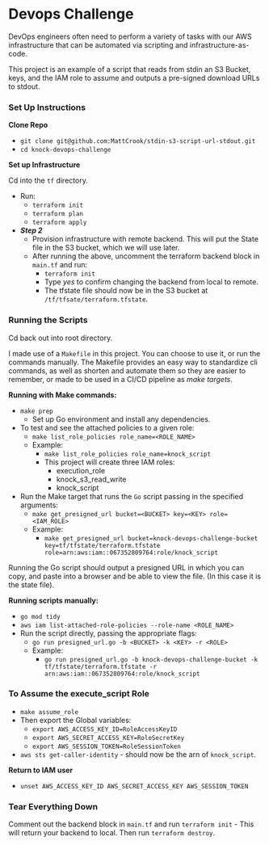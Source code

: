 # Devops Challenge

DevOps engineers often need to perform a variety of tasks with our AWS infrastructure that can be automated via scripting and infrastructure-as-code.

This project is an example of a script that reads from stdin an S3 Bucket, keys, and the IAM role to assume and outputs a pre-signed download URLs to stdout.

### Set Up Instructions

**Clone Repo**
* `git clone git@github.com:MattCrook/stdin-s3-script-url-stdout.git`
* `cd knock-devops-challenge`

**Set up Infrastructure**

Cd into the `tf` directory.

* Run:
  * `terraform init`
  * `terraform plan`
  * `terraform apply`
* ***Step 2***
  * Provision infrastructure with remote backend. This will put the State file in the S3 bucket, which we will use later.
  * After running the above, uncomment the terraform backend block in `main.tf` and run:
    *  `terraform init`
    *  Type *yes* to confirm changing the backend from local to remote.
    *  The tfstate file should now be in the S3 bucket at `/tf/tfsate/terraform.tfstate`.

### Running the Scripts

Cd back out into root directory.

I made use of a `Makefile` in this project. You can choose to use it, or run the commands manually. The Makefile provides an easy way to standardize cli commands, as well as shorten and automate them so they are easier to remember, or made to be used in a CI/CD pipeline as *make targets*.

**Running with Make commands:**

* `make prep`
  * Set up Go environment and install any dependencies.
* To test and see the attached policies to a given role:
  * `make list_role_policies role_name=<ROLE_NAME>`
  * Example:
    * `make list_role_policies role_name=knock_script`
    * This project will create three IAM roles:
      * execution_role
      * knock_s3_read_write
      * knock_script
* Run the Make target that runs the `Go` script passing in the specified arguments:
  * `make get_presigned_url bucket=<BUCKET> key=<KEY> role=<IAM_ROLE>`
  * Example:
    * `make get_presigned_url bucket=knock-devops-challenge-bucket key=tf/tfstate/terraform.tfstate role=arn:aws:iam::067352809764:role/knock_script`

Running the Go script should output a presigned URL in which you can copy, and paste into a browser and be able to view the file. (In this case it is the state file).

**Running scripts manually:**

* `go mod tidy`
* `aws iam list-attached-role-policies --role-name <ROLE_NAME>`
* Run the script directly, passing the appropriate flags:
  * `go run presigned_url.go -b <BUCKET> -k <KEY> -r <ROLE>`
  * Example:
    * `go run presigned_url.go -b knock-devops-challenge-bucket -k tf/tfstate/terraform.tfstate -r arn:aws:iam::067352809764:role/knock_script`

### To Assume the execute_script Role

* `make assume_role`
* Then export the Global variables:
  * `export AWS_ACCESS_KEY_ID=RoleAccessKeyID`
  * `export AWS_SECRET_ACCESS_KEY=RoleSecretKey`
  * `export AWS_SESSION_TOKEN=RoleSessionToken`
* `aws sts get-caller-identity` - should now be the arn of `knock_script`.

**Return to IAM user**
* `unset AWS_ACCESS_KEY_ID AWS_SECRET_ACCESS_KEY AWS_SESSION_TOKEN`


### Tear Everything Down

Comment out the backend block in `main.tf` and run `terraform init` - This will return your backend to local. Then run `terraform destroy`.
